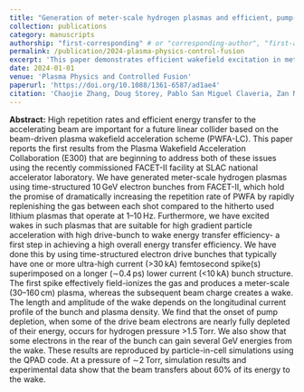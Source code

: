 ```yaml
---
title: "Generation of meter-scale hydrogen plasmas and efficient, pump-depletion-limited wakefield excitation using 10 GeV electron bunches"
collection: publications
category: manuscripts
authorship: "first-corresponding" # or "corresponding-author", "first-author", "first-corresponding", "co-author"
permalink: /publication/2024-plasma-physics-control-fusion
excerpt: 'This paper demonstrates efficient wakefield excitation in meter-scale beam-ionized hydrogen plasmas at FACET-II.'
date: 2024-01-01
venue: 'Plasma Physics and Controlled Fusion'
paperurl: 'https://doi.org/10.1088/1361-6587/ad1ae4'
citation: 'Chaojie Zhang, Doug Storey, Pablo San Miguel Claveria, Zan Nie, Ken A. Marsh, Mark Hogan, Warren B. Mori, Eric Adli, Weiming An, Robert Ariniello, Gevy J Cao, Christine Clarke, Sebastien Corde, Thamine Dalichaouch, Christopher E. Doss, Claudio Emma, Henrik Ekerfelt, Elias Gerstmayr, Spencer Gessner, Claire Hansel, Alexander Knetsch, Valentina Lee, Fei Li, Michael Litos, Brendan O’Shea, Glen White, Gerald Yocky, Viktoriia Zakharova, Chan Joshi, "Generation of meter-scale hydrogen plasmas and efficient, pump-depletion-limited wakefield excitation using 10 GeV electron bunches," <i>Plasma Phys. Control. Fusion</i> 66, 025013 (2024).'
---
```


**Abstract:** High repetition rates and efficient energy transfer to the accelerating beam are important for a future linear collider based on the beam-driven plasma wakefield acceleration scheme (PWFA-LC). This paper reports the first results from the Plasma Wakefield Acceleration Collaboration (E300) that are beginning to address both of these issues using the recently commissioned FACET-II facility at SLAC national accelerator laboratory. We have generated meter-scale hydrogen plasmas using time-structured 10 GeV electron bunches from FACET-II, which hold the promise of dramatically increasing the repetition rate of PWFA by rapidly replenishing the gas between each shot compared to the hitherto used lithium plasmas that operate at 1–10 Hz. Furthermore, we have excited wakes in such plasmas that are suitable for high gradient particle acceleration with high drive-bunch to wake energy transfer efficiency- a first step in achieving a high overall energy transfer efficiency. We have done this by using time-structured electron drive bunches that typically have one or more ultra-high current (>30 kA) femtosecond spike(s) superimposed on a longer (∼0.4 ps) lower current (<10 kA) bunch structure. The first spike effectively field-ionizes the gas and produces a meter-scale (30–160 cm) plasma, whereas the subsequent beam charge creates a wake. The length and amplitude of the wake depends on the longitudinal current profile of the bunch and plasma density. We find that the onset of pump depletion, when some of the drive beam electrons are nearly fully depleted of their energy, occurs for hydrogen pressure >1.5 Torr. We also show that some electrons in the rear of the bunch can gain several GeV energies from the wake. These results are reproduced by particle-in-cell simulations using the QPAD code. At a pressure of ∼2 Torr, simulation results and experimental data show that the beam transfers about 60% of its energy to the wake. 
